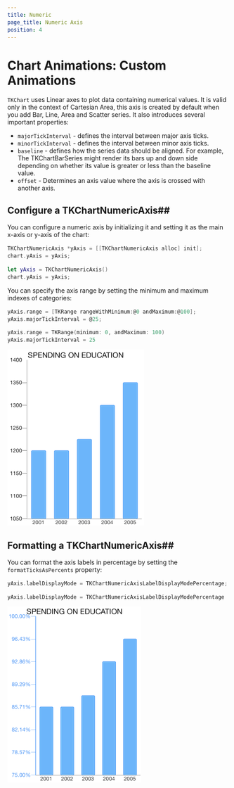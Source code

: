 ```yaml
---
title: Numeric
page_title: Numeric Axis
position: 4
---
```


# Chart Animations: Custom Animations

<code>TKChart</code> uses Linear axes to plot data containing numerical values. It is valid only in the context of Cartesian Area, this axis is created by default when you add Bar, Line, Area and Scatter series. It also introduces several important properties:

- <code>majorTickInterval</code> - defines the interval between major axis ticks.
- <code>minorTickInterval</code> - defines the interval between minor axis ticks.
- <code>baseline</code> - defines how the series data should be aligned. For example, The TKChartBarSeries might render its bars up and down side depending on whether its value is greater or less than the baseline value.
- <code>offset</code> - Determines an axis value where the axis is crossed with another axis.

## Configure a TKChartNumericAxis##

You can configure a numeric axis by initializing it and setting it as the main x-axis or y-axis of the chart:

```Objective-C
TKChartNumericAxis *yAxis = [[TKChartNumericAxis alloc] init];
chart.yAxis = yAxis;
```
```Swift
let yAxis = TKChartNumericAxis()
chart.yAxis = yAxis;
```

You can specify the axis range by setting the minimum and maximum indexes of categories:

```Objective-C
yAxis.range = [TKRange rangeWithMinimum:@0 andMaximum:@100];
yAxis.majorTickInterval = @25;
```
```Swift
yAxis.range = TKRange(minimum: 0, andMaximum: 100)
yAxis.majorTickInterval = 25
```

<img src="../../images/chart-axes-numeric001.png">

## Formatting a TKChartNumericAxis##

You can format the axis labels in percentage by setting the <code>formatTicksAsPercents</code> property:

```Objective-C
yAxis.labelDisplayMode = TKChartNumericAxisLabelDisplayModePercentage;
```
```Swift
yAxis.labelDisplayMode = TKChartNumericAxisLabelDisplayModePercentage
```

<img src="../../images/chart-axes-numeric002.png">
